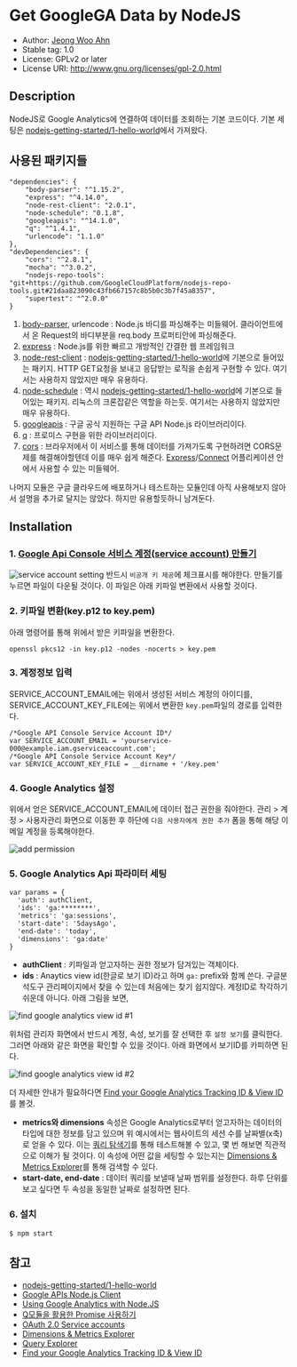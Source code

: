 # Get GoogleGA Data by NodeJS

- Author: [Jeong Woo Ahn](https://medium.com/@jeongwooahn)
- Stable tag: 1.0
- License: GPLv2 or later
- License URI: http://www.gnu.org/licenses/gpl-2.0.html

## Description
NodeJS로 Google Analytics에 연결하여 데이터를 조회하는 기본 코드이다. 기본 세팅은 [nodejs-getting-started/1-hello-world](https://github.com/GoogleCloudPlatform/nodejs-getting-started/blob/master/1-hello-world/)에서 가져왔다.

## 사용된 패키지들
```
"dependencies": {
    "body-parser": "^1.15.2",
    "express": "^4.14.0",
    "node-rest-client": "2.0.1",
    "node-schedule": "0.1.8",
    "googleapis": "^14.1.0",
    "q": "^1.4.1",
    "urlencode": "1.1.0"
},
"devDependencies": {
    "cors": "^2.8.1",
    "mocha": "^3.0.2",
    "nodejs-repo-tools": "git+https://github.com/GoogleCloudPlatform/nodejs-repo-tools.git#21daa823090c43fb667157c8b5b0c3b7f45a8357",
    "supertest": "^2.0.0"
}
```
1. [body-parser](https://github.com/expressjs/body-parser), urlencode : Node.js 바디를 파싱해주는 미들웨어. 클라이언트에서 온 Request의 바디부분을 req.body 프로퍼티안에 파싱해준다.
2. [express](http://expressjs.com/ko/) : Node.js를 위한 빠르고 개방적인 간결한 웹 프레임워크
3. [node-rest-client](https://www.npmjs.com/package/node-rest-client) : [nodejs-getting-started/1-hello-world](https://github.com/GoogleCloudPlatform/nodejs-getting-started/blob/master/1-hello-world/)에 기본으로 들어있는 패키지. HTTP GET요청을 보내고 응답받는 로직을 손쉽게 구현할 수 있다. 여기서는 사용하지 않았지만 매우 유용하다.
4. [node-schedule](https://www.npmjs.com/package/node-schedule) : 역시 [nodejs-getting-started/1-hello-world](https://github.com/GoogleCloudPlatform/nodejs-getting-started/blob/master/1-hello-world/)에 기본으로 들어있는 패키지. 리눅스의 크론잡같은 역할을 하는듯. 여기서는 사용하지 않았지만 매우 유용하다.
5. [googleapis](https://www.npmjs.com/package/googleapis) : 구글 공식 지원하는 구글  API Node.js 라이브러리이다.
6. [q](https://www.npmjs.com/package/q) : 프로미스 구현을 위한 라이브러리이다.
7. [cors](https://www.npmjs.com/package/cors) : 브라우저에서 이 서비스를 통해 데이터를 가져가도록 구현하려면 CORS문제를 해결해야할텐데 이를 매우 쉽게 해준다. [Express](http://expressjs.com/ko/)/[Connect](http://www.senchalabs.org/connect/) 어플리케이션 안에서 사용할 수 있는 미들웨어.

나머지 모듈은 구글 클라우드에 배포하거나 테스트하는 모듈인데 아직 사용해보지 않아서 설명을 추가로 달지는 않았다. 하지만 유용할듯하니 남겨둔다.

## Installation
### 1. [Google Api Console 서비스 계정(service account) 만들기](https://developers.google.com/identity/protocols/OAuth2#serviceaccount)

![service account setting](http://i.imgur.com/Fn3A8F3.jpg)
반드시 `비공개 키 제공`에 체크표시를 해야한다. 만들기를 누르면 파일이 다운될 것이다. 이 파일은 아래 키파일 변환에서 사용할 것이다.

### 2. 키파일 변환(key.p12 to key.pem)
아래 명령어를 통해 위에서 받은 키파일을 변환한다.
```
openssl pkcs12 -in key.p12 -nodes -nocerts > key.pem
```

### 3. 계정정보 입력
SERVICE_ACCOUNT_EMAIL에는 위에서 생성된 서비스 계정의 아이디를, SERVICE_ACCOUNT_KEY_FILE에는 위에서 변환한 `key.pem`파일의 경로를 입력한다.
```
/*Google API Console Service Account ID*/
var SERVICE_ACCOUNT_EMAIL = 'yourservice-000@example.iam.gserviceaccount.com';
/*Google API Console Service Account Key*/
var SERVICE_ACCOUNT_KEY_FILE = __dirname + '/key.pem'
```

### 4. Google Analytics 설정
위에서 얻은 SERVICE_ACCOUNT_EMAIL에 데이터 접근 권한을 줘야한다. 관리 > 계정 > 사용자관리 화면으로 이동한 후 하단에 `다음 사용자에게 권한 추가` 폼을 통해 해당 이메일 계정을 등록해야한다.

![add permission](http://i.imgur.com/d8yhqTv.jpg)

### 5. Google Analytics Api 파라미터 세팅
```nodejs
var params = {
  'auth': authClient,
  'ids': 'ga:********',
  'metrics': 'ga:sessions',
  'start-date': '5daysAgo',
  'end-date': 'today',
  'dimensions': 'ga:date'
}
```
- **authClient** : 키파일과 얻고자하는 권한 정보가 담겨있는 객체이다.
- **ids** : Anaytics view id(한글로 보기 ID)라고 하며 `ga:` prefix와 함께 쓴다. 구글분석도구 관리페이지에서 찾을 수 있는데 처음에는 찾기 쉽지않다. 계정ID로 착각하기 쉬운데 아니다. 아래 그림을 보면,

![find google analytics view id #1](http://i.imgur.com/FPpwppz.jpg)

위처럼 관리자 화면에서 반드시 계정, 속성, 보기를 잘 선택한 후 `설정 보기`를 클릭한다. 그러면 아래와 같은 화면을 확인할 수 있을 것이다. 아래 화면에서 보기ID를 카피하면 된다.

![find google analytics view id #2](http://i.imgur.com/pMNtCdY.jpg)

더 자세한 안내가 필요하다면 [Find your Google Analytics Tracking ID & View ID](https://lucidpress.zendesk.com/hc/en-us/articles/207335356-Find-your-Google-Analytics-Tracking-ID-View-ID)를 볼것.

- **metrics와 dimensions** 속성은 Google Analytics로부터 얻고자하는 데이터의 타입에 대한 정보를 담고 있으며 위 예시에서는 웹사이트의 세션 수를 날짜별(x축)로 얻을 수 있다. 이는 [쿼리 탐색기](https://ga-dev-tools.appspot.com/query-explorer/)를 통해 테스트해볼 수 있고, 몇 번 해보면 직관적으로 이해가 될 것이다. 이 속성에 어떤 값을 세팅할 수 있는지는 [Dimensions & Metrics Explorer](https://developers.google.com/analytics/devguides/reporting/core/dimsmets)를 통해 검색할 수 있다.
- **start-date, end-date** : 데이터 쿼리를 보낼때 날짜 범위를 설정한다. 하루 단위를 보고 싶다면 두 속성을 동일한 날짜로 설정하면 된다.

### 6. 설치
```
$ npm start
```

## 참고
- [nodejs-getting-started/1-hello-world](https://github.com/GoogleCloudPlatform/nodejs-getting-started/blob/master/1-hello-world/)
- [Google APIs Node.js Client](https://github.com/google/google-api-nodejs-client/)
- [Using Google Analytics with Node.JS](http://www.fsjohnny.com/using-google-analytics-api-with-node-js/)
- [Q모듈을 활용한 Promise 사용하기](https://medium.com/@jungseobshin/node-js-callback-hell-%ED%83%88%EC%B6%9C%ED%95%98%EA%B8%B0-%EB%B6%80%EC%9E%AC-q%EB%AA%A8%EB%93%88%EC%9D%84-%ED%99%9C%EC%9A%A9%ED%95%9C-promise-%EC%82%AC%EC%9A%A9%ED%95%98%EA%B8%B0-9c13e0081ba5#.lyojpklw1)
- [OAuth 2.0 Service accounts](https://developers.google.com/identity/protocols/OAuth2#serviceaccount)
- [Dimensions & Metrics Explorer](https://developers.google.com/analytics/devguides/reporting/core/dimsmets)
- [Query Explorer](https://ga-dev-tools.appspot.com/query-explorer/)
- [Find your Google Analytics Tracking ID & View ID](https://lucidpress.zendesk.com/hc/en-us/articles/207335356-Find-your-Google-Analytics-Tracking-ID-View-ID)
